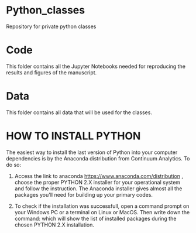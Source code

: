 # Python_classes
Repository for private python classes


# Code

This folder contains all the Jupyter Notebooks needed for reproducing
the results and figures of the manuscript.

# Data

This folder contains all data that will be used for the classes.

# HOW TO INSTALL PYTHON

The easiest way to install the last version of Python into your computer dependencies is by the Anaconda
distribution from Continuum Analytics. To do so:

1) Access the link to anaconda https://www.anaconda.com/distribution , choose the proper PYTHON 2.X installer
for your operational system and follow the instruction. The Anaconda installer gives almost all the packages
you'll need for building up your primary codes.

2) To check if the installation was successfull, open a command prompt on your Windows PC or a terminal on
Linux or MacOS. Then write down the command: <conda list> which will show the list of installed packages
during the chosen PYTHON 2.X installation.